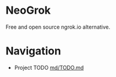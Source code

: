 # NeoGrok

Free and open source ngrok.io alternative.

# Navigation

- Project TODO [md/TODO.md](md/TODO.md)
